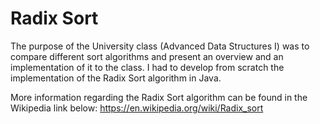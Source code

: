 # Radix Sort

The purpose of the University class (Advanced Data Structures I) was to compare different sort algorithms and present an overview and an implementation of it to the class. I had to develop from scratch the implementation of the Radix Sort algorithm in Java.

More information regarding the Radix Sort algorithm can be found in the Wikipedia link below:
https://en.wikipedia.org/wiki/Radix_sort
